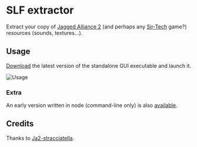 # SLF extractor

Extract your copy of [Jagged Alliance 2](https://it.wikipedia.org/wiki/Jagged_Alliance_2) (and perhaps any [Sir-Tech](https://en.wikipedia.org/wiki/Sir-Tech) game?) resources (sounds, textures...).

## Usage

[Download](https://github.com/memob0x/slf-extractor/releases) the latest version of the standalone GUI executable and launch it.

![Usage](slf-extractor.gif)

### Extra

An early version written in node (command-line only) is also [available](https://github.com/memob0x/slf-extractor/releases/tag/v0.1.0).

## Credits

Thanks to [Ja2-stracciatella](https://github.com/ja2-stracciatella).
